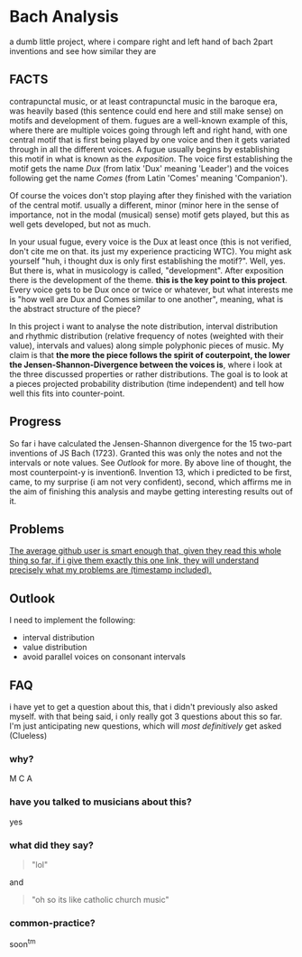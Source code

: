 # Bach Analysis
a dumb little project, where i compare right and left hand of bach 2part inventions and see how similar they are

## FACTS

contrapunctal music, or at least contrapunctal music in the baroque era, was heavily based (this sentence could end here and still make sense) on
motifs and development of them. fugues are a well-known example of this, where there are multiple voices going through left and right hand, with one
central motif that is first being played by one voice and then it gets variated through in all the different voices.
A fugue usually begins by establishing this motif in what is known as the *exposition*.
The voice first establishing the motif gets the name *Dux* (from latix 'Dux' meaning 'Leader')
and the voices following get the name *Comes* (from Latin 'Comes' meaning 'Companion').

Of course the voices don't stop playing after they finished with the variation of the central motif. usually a different, minor
(minor here in the sense of importance, not in the modal (musical) sense) motif gets played, but this as well gets developed, but not as much.

In your usual fugue, every voice is the Dux at least once (this is not verified, don't cite me on that. its just my experience practicing WTC).
You might ask yourself "huh, i thought dux is only first establishing the motif?". Well, yes. But there is, what in musicology is called, "development".
After exposition there is the development of the theme. **this is the key point to this project**. Every voice gets to be Dux once or twice or whatever,
but what interests me is "how well are Dux and Comes similar to one another", meaning, what is the abstract structure of the piece?

In this project i want to analyse the note distribution, interval distribution and rhythmic distribution
(relative frequency of notes (weighted with their value), intervals and values) along simple polyphonic pieces of music.
My claim is that **the more the piece follows the spirit of couterpoint, the lower the Jensen-Shannon-Divergence between the voices is**,
where i look at the three discussed properties or rather distributions. The goal is to look at a pieces projected probability distribution
(time independent) and tell how well this fits into counter-point.

## Progress

So far i have calculated the Jensen-Shannon divergence for the 15 two-part inventions of JS Bach (1723).
Granted this was only the notes and not the intervals or note values. See *Outlook* for more.
By above line of thought, the most counterpoint-y is invention6. Invention 13, which i predicted to be first,
came, to my surprise (i am not very confident), second, which affirms me in the aim of finishing this analysis and maybe getting interesting results
out of it.

## Problems

[The average github user is smart enough that, given they read this whole thing so far,
if i give them exactly this one link, they will understand precisely
what my problems are (timestamp included).](https://youtu.be/FpriHgUyEM0?t=172)

## Outlook

I need to implement the following:

- interval distribution
- value distribution
- avoid parallel voices on consonant intervals

## FAQ
i have yet to get a question about this, that i didn't previously also asked myself.
with that being said, i only really got 3 questions about this so far.
I'm just anticipating new questions, which will *most definitively* get asked (Clueless)

### why?
M C A

### have you talked to musicians about this?
yes

### what did they say?
> "lol"

and

> "oh so its like catholic church music"

### common-practice?
soon<sup>tm</sup>

